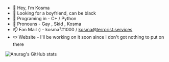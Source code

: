 - 👋 Hey, I’m Kosma 
- 👀 Looking for a boyfriend, can be black
- 🌱 Programing in - C+ / Python
- 💞️ Pronouns - Gay , Skid , Kosma
- 📫 Fan Mail :) - kosma²#1000 / kosma@terrorist.services 
- 🩲 Website - I'll be working on it soon since I don't got nothing to put on there 

![Anurag's GitHub stats](https://github-readme-stats.vercel.app/api?username=Kosma200&show_icons=true&theme=merko)

